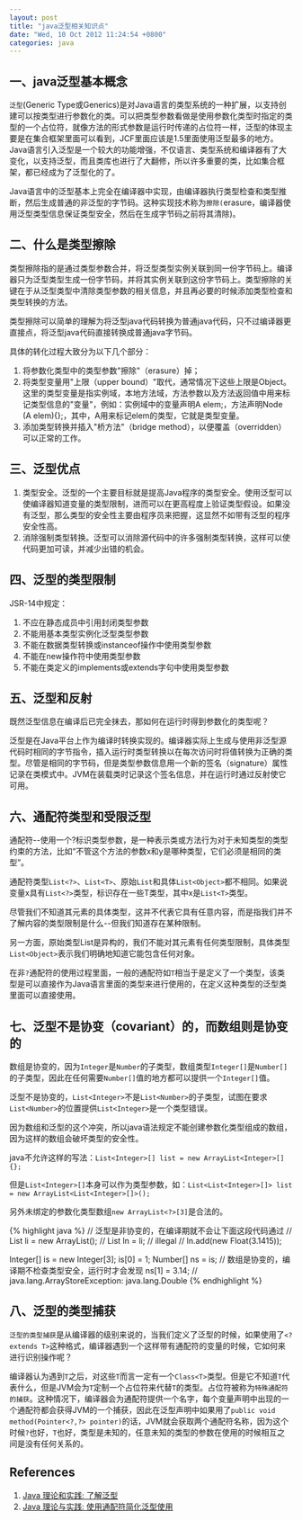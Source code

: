 ```yaml
---
layout: post
title: "java泛型相关知识点"
date: "Wed, 10 Oct 2012 11:24:54 +0800"
categories: java
---
```


一、java泛型基本概念
-----

`泛型`(Generic Type或Generics)是对Java语言的类型系统的一种扩展，以支持创建可以按类型进行参数化的类。可以把类型参数看做是使用参数化类型时指定的类型的一个占位符，就像方法的形式参数是运行时传递的占位符一样，泛型的体现主要是在集合框架里面可以看到，JCF里面应该是1.5里面使用泛型最多的地方。Java语言引入泛型是一个较大的功能增强，不仅语言、类型系统和编译器有了大变化，以支持泛型，而且类库也进行了大翻修，所以许多重要的类，比如集合框架，都已经成为了泛型化的了。

Java语言中的泛型基本上完全在编译器中实现，由编译器执行类型检查和类型推断，然后生成普通的非泛型的字节码。这种实现技术称为`擦除(`erasure，编译器使用泛型类型信息保证类型安全，然后在生成字节码之前将其清除)。

二、什么是类型擦除
-----

类型擦除指的是通过类型参数合并，将泛型类型实例关联到同一份字节码上。编译器只为泛型类型生成一份字节码，并将其实例关联到这份字节码上。类型擦除的关键在于从泛型类型中清除类型参数的相关信息，并且再必要的时候添加类型检查和类型转换的方法。

类型擦除可以简单的理解为将泛型java代码转换为普通java代码，只不过编译器更直接点，将泛型java代码直接转换成普通java字节码。

具体的转化过程大致分为以下几个部分：

1. 将参数化类型中的类型参数"擦除"（erasure）掉；
2. 将类型变量用"上限（upper bound）"取代，通常情况下这些上限是Object。这里的类型变量是指实例域，本地方法域，方法参数以及方法返回值中用来标记类型信息的"变量"，例如：实例域中的变量声明A elem;，方法声明Node (A elem){};，其中，A用来标记elem的类型，它就是类型变量。
3. 添加类型转换并插入"桥方法"（bridge method），以便覆盖（overridden）可以正常的工作。

三、泛型优点
-----

1. 类型安全。泛型的一个主要目标就是提高Java程序的类型安全。使用泛型可以使编译器知道变量的类型限制，进而可以在更高程度上验证类型假设。如果没有泛型，那么类型的安全性主要由程序员来把握，这显然不如带有泛型的程序安全性高。
2. 消除强制类型转换。泛型可以消除源代码中的许多强制类型转换，这样可以使代码更加可读，并减少出错的机会。

四、泛型的类型限制
-----

JSR-14中规定：

1. 不应在静态成员中引用封闭类型参数
2. 不能用基本类型实例化泛型类型参数
3. 不能在数据类型转换或instanceof操作中使用类型参数
4. 不能在new操作符中使用类型参数
5. 不能在类定义的implements或extends字句中使用类型参数

五、泛型和反射
-----

既然泛型信息在编译后已完全抹去，那如何在运行时得到参数化的类型呢？

泛型是在Java平台上作为编译时转换实现的。编译器实际上生成与使用非泛型源代码时相同的字节指令，插入运行时类型转换以在每次访问时将值转换为正确的类型。尽管是相同的字节码，但是类型参数信息用一个新的签名（signature）属性记录在类模式中。JVM在装载类时记录这个签名信息，并在运行时通过反射使它可用。

六、通配符类型和受限泛型
-----

通配符--使用一个?标识类型参数，是一种表示类或方法行为对于未知类型的类型约束的方法，比如“不管这个方法的参数x和y是哪种类型，它们必须是相同的类型”。

通配符类型`List<?>`、`List<T>`、原始`List`和具体`List<Object>`都不相同。如果说变量x具有`List<?>`类型，标识存在一些T类型，其中x是`List<T>`类型。

尽管我们不知道其元素的具体类型，这并不代表它具有任意内容，而是指我们并不了解内容的类型限制是什么--但我们知道存在某种限制。

另一方面，原始类型List是异构的，我们不能对其元素有任何类型限制，具体类型`List<Object>`表示我们明确地知道它能包含任何对象。

在非`?`通配符的使用过程里面，一般的通配符如`T`相当于是定义了一个类型，该类型是可以直接作为Java语言里面的类型来进行使用的，在定义这种类型的泛型类里面可以直接使用。

七、泛型不是协变（covariant）的，而数组则是协变的
-----

数组是协变的，因为`Integer`是`Number`的子类型，数组类型`Integer[]`是`Number[]`的子类型，因此在任何需要`Number[]`值的地方都可以提供一个`Integer[]`值。

泛型不是协变的，`List<Integer>`不是`List<Number>`的子类型，试图在要求`List<Number>`的位置提供`List<Integer>`是一个类型错误。

因为数组和泛型的这个冲突，所以java语法规定不能创建参数化类型组成的数组，因为这样的数组会破坏类型的安全性。

java不允许这样的写法：`List<Integer>[] list = new ArrayList<Integer>[]{};`

但是`List<Integer>[]`本身可以作为类型参数，如：`List<List<Integer>[]> list = new ArrayList<List<Integer>[]>();`

另外未绑定的参数化类型数组`new ArrayList<?>[3]`是合法的。

{% highlight java %}
// 泛型是非协变的，在编译期就不会让下面这段代码通过
// List<Integer> li = new ArrayList<Integer>();
// List<Number> ln = li; // illegal
// ln.add(new Float(3.1415));

Integer[] is = new Integer[3];
is[0] = 1;
Number[] ns = is;
// 数组是协变的，编译期不检查类型安全，运行时才会发现
ns[1] = 3.14; // java.lang.ArrayStoreException: java.lang.Double
{% endhighlight %}

八、泛型的类型捕获
-----

`泛型的类型捕获`是从编译器的级别来说的，当我们定义了泛型的时候，如果使用了`<? extends T>`这种格式，编译器遇到一个这样带有通配符的变量的时候，它如何来进行识别操作呢？

编译器认为遇到`T`之后，对这些`T`而言一定有一个`Class<T>`类型。但是它不知道`T`代表什么，但是JVM会为`T`定制一个占位符来代替`T`的类型。占位符被称为`特殊通配符的捕获`。这种情况下，编译器会为通配符提供一个名字，每个变量声明中出现的一个通配符都会获得JVM的一个捕获，因此在泛型声明中如果用了`public void method(Pointer<?,?> pointer)`的话，JVM就会获取两个通配符名称，因为这个时候`?`也好，`T`也好，类型是未知的，任意未知的类型的参数在使用的时候相互之间是没有任何关系的。

References
-----

1. [Java 理论和实践: 了解泛型](http://www.ibm.com/developerworks/cn/java/j-jtp01255.html)
2. [Java 理论与实践: 使用通配符简化泛型使用](http://www.ibm.com/developerworks/cn/java/j-jtp01255.html)

